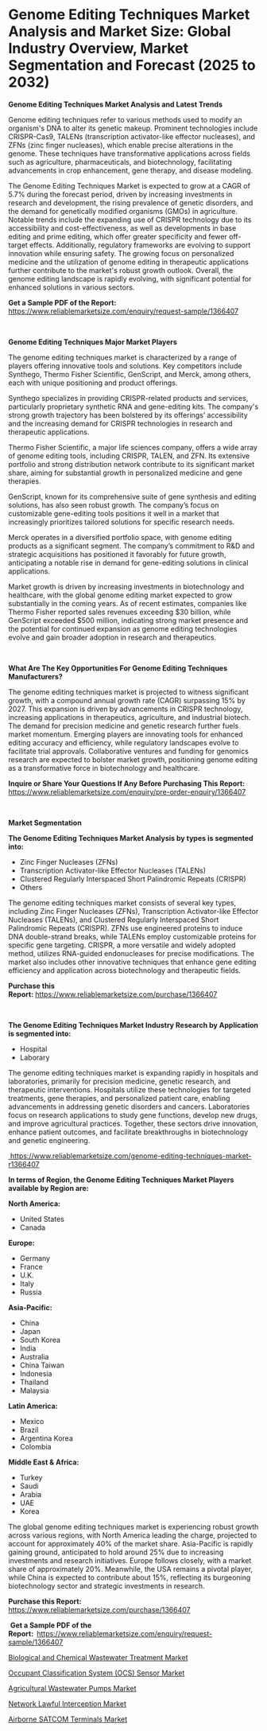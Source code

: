<p><h1>Genome Editing Techniques Market Analysis and Market Size: Global Industry Overview, Market Segmentation and Forecast (2025 to 2032)</h1></p><p><strong>Genome Editing Techniques Market Analysis and Latest Trends</strong></p>
<p><p>Genome editing techniques refer to various methods used to modify an organism's DNA to alter its genetic makeup. Prominent technologies include CRISPR-Cas9, TALENs (transcription activator-like effector nucleases), and ZFNs (zinc finger nucleases), which enable precise alterations in the genome. These techniques have transformative applications across fields such as agriculture, pharmaceuticals, and biotechnology, facilitating advancements in crop enhancement, gene therapy, and disease modeling.</p><p>The Genome Editing Techniques Market is expected to grow at a CAGR of 5.7% during the forecast period, driven by increasing investments in research and development, the rising prevalence of genetic disorders, and the demand for genetically modified organisms (GMOs) in agriculture. Notable trends include the expanding use of CRISPR technology due to its accessibility and cost-effectiveness, as well as developments in base editing and prime editing, which offer greater specificity and fewer off-target effects. Additionally, regulatory frameworks are evolving to support innovation while ensuring safety. The growing focus on personalized medicine and the utilization of genome editing in therapeutic applications further contribute to the market's robust growth outlook. Overall, the genome editing landscape is rapidly evolving, with significant potential for enhanced solutions in various sectors.</p></p>
<p><strong>Get a Sample PDF of the Report:&nbsp;</strong> <a href="https://www.reliablemarketsize.com/enquiry/request-sample/1366407?utm_campaign=1133&utm_medium=2&utm_source=Github&utm_content=ia&utm_term=22032025&utm_id=genome-editing-techniques">https://www.reliablemarketsize.com/enquiry/request-sample/1366407</a></p>
<p>&nbsp;</p>
<p><strong>Genome Editing Techniques Major Market Players</strong></p>
<p><p>The genome editing techniques market is characterized by a range of players offering innovative tools and solutions. Key competitors include Synthego, Thermo Fisher Scientific, GenScript, and Merck, among others, each with unique positioning and product offerings.</p><p>Synthego specializes in providing CRISPR-related products and services, particularly proprietary synthetic RNA and gene-editing kits. The company's strong growth trajectory has been bolstered by its offerings’ accessibility and the increasing demand for CRISPR technologies in research and therapeutic applications.</p><p>Thermo Fisher Scientific, a major life sciences company, offers a wide array of genome editing tools, including CRISPR, TALEN, and ZFN. Its extensive portfolio and strong distribution network contribute to its significant market share, aiming for substantial growth in personalized medicine and gene therapies.</p><p>GenScript, known for its comprehensive suite of gene synthesis and editing solutions, has also seen robust growth. The company’s focus on customizable gene-editing tools positions it well in a market that increasingly prioritizes tailored solutions for specific research needs.</p><p>Merck operates in a diversified portfolio space, with genome editing products as a significant segment. The company’s commitment to R&D and strategic acquisitions has positioned it favorably for future growth, anticipating a notable rise in demand for gene-editing solutions in clinical applications.</p><p>Market growth is driven by increasing investments in biotechnology and healthcare, with the global genome editing market expected to grow substantially in the coming years. As of recent estimates, companies like Thermo Fisher reported sales revenues exceeding $30 billion, while GenScript exceeded $500 million, indicating strong market presence and the potential for continued expansion as genome editing technologies evolve and gain broader adoption in research and therapeutics.</p></p>
<p>&nbsp;</p>
<p><strong>What Are The Key Opportunities For Genome Editing Techniques Manufacturers?</strong></p>
<p><p>The genome editing techniques market is projected to witness significant growth, with a compound annual growth rate (CAGR) surpassing 15% by 2027. This expansion is driven by advancements in CRISPR technology, increasing applications in therapeutics, agriculture, and industrial biotech. The demand for precision medicine and genetic research further fuels market momentum. Emerging players are innovating tools for enhanced editing accuracy and efficiency, while regulatory landscapes evolve to facilitate trial approvals. Collaborative ventures and funding for genomics research are expected to bolster market growth, positioning genome editing as a transformative force in biotechnology and healthcare.</p></p>
<p><strong>Inquire or Share Your Questions If Any Before Purchasing This Report:</strong> <a href="https://www.reliablemarketsize.com/enquiry/pre-order-enquiry/1366407?utm_campaign=1133&utm_medium=2&utm_source=Github&utm_content=ia&utm_term=22032025&utm_id=genome-editing-techniques">https://www.reliablemarketsize.com/enquiry/pre-order-enquiry/1366407</a></p>
<p>&nbsp;</p>
<p><strong>Market Segmentation</strong></p>
<p><strong>The Genome Editing Techniques Market Analysis by types is segmented into:</strong></p>
<p><ul><li>Zinc Finger Nucleases (ZFNs)</li><li>Transcription Activator-like Effector Nucleases (TALENs)</li><li>Clustered Regularly Interspaced Short Palindromic Repeats (CRISPR)</li><li>Others</li></ul></p>
<p><p>The genome editing techniques market consists of several key types, including Zinc Finger Nucleases (ZFNs), Transcription Activator-like Effector Nucleases (TALENs), and Clustered Regularly Interspaced Short Palindromic Repeats (CRISPR). ZFNs use engineered proteins to induce DNA double-strand breaks, while TALENs employ customizable proteins for specific gene targeting. CRISPR, a more versatile and widely adopted method, utilizes RNA-guided endonucleases for precise modifications. The market also includes other innovative techniques that enhance gene editing efficiency and application across biotechnology and therapeutic fields.</p></p>
<p><strong>Purchase this Report:&nbsp;</strong><a href="https://www.reliablemarketsize.com/purchase/1366407?utm_campaign=1133&utm_medium=2&utm_source=Github&utm_content=ia&utm_term=22032025&utm_id=genome-editing-techniques">https://www.reliablemarketsize.com/purchase/1366407</a></p>
<p>&nbsp;</p>
<p><strong>The Genome Editing Techniques Market Industry Research by Application is segmented into:</strong></p>
<p><ul><li>Hospital</li><li>Laborary</li></ul></p>
<p><p>The genome editing techniques market is expanding rapidly in hospitals and laboratories, primarily for precision medicine, genetic research, and therapeutic interventions. Hospitals utilize these technologies for targeted treatments, gene therapies, and personalized patient care, enabling advancements in addressing genetic disorders and cancers. Laboratories focus on research applications to study gene functions, develop new drugs, and improve agricultural practices. Together, these sectors drive innovation, enhance patient outcomes, and facilitate breakthroughs in biotechnology and genetic engineering.</p></p>
<p><a href="https://www.reliablemarketsize.com/genome-editing-techniques-market-r1366407?utm_campaign=1133&utm_medium=2&utm_source=Github&utm_content=ia&utm_term=22032025&utm_id=genome-editing-techniques">&nbsp;https://www.reliablemarketsize.com/genome-editing-techniques-market-r1366407</a></p>
<p><strong>In terms of Region, the Genome Editing Techniques Market Players available by Region are:</strong></p>
<p>
    <p> <strong> North America: </strong>
        <ul>
            <li>United States</li>
            <li>Canada</li>
        </ul>
        </p> 
    <p> <strong> Europe: </strong>
        <ul>
            <li>Germany</li>
            <li>France</li>
            <li>U.K.</li>
            <li>Italy</li>
            <li>Russia</li>
        </ul>
        </p> 
    <p> <strong> Asia-Pacific: </strong>
        <ul>
            <li>China</li>
            <li>Japan</li>
            <li>South Korea</li>
            <li>India</li>
            <li>Australia</li>
            <li>China Taiwan</li>
            <li>Indonesia</li>
            <li>Thailand</li>
            <li>Malaysia</li>
        </ul>
        </p> 
    <p> <strong> Latin America: </strong>
        <ul>
            <li>Mexico</li>
            <li>Brazil</li>
            <li>Argentina Korea</li>
            <li>Colombia</li>
        </ul>
        </p> 
    <p> <strong> Middle East & Africa: </strong>
        <ul>
            <li>Turkey</li>
            <li>Saudi</li>
            <li>Arabia</li>
            <li>UAE</li>
            <li>Korea</li>
        </ul>
    </p>
    </p>
<p><p>The global genome editing techniques market is experiencing robust growth across various regions, with North America leading the charge, projected to account for approximately 40% of the market share. Asia-Pacific is rapidly gaining ground, anticipated to hold around 25% due to increasing investments and research initiatives. Europe follows closely, with a market share of approximately 20%. Meanwhile, the USA remains a pivotal player, while China is expected to contribute about 15%, reflecting its burgeoning biotechnology sector and strategic investments in research.</p></p>
<p><strong>Purchase this Report: </strong><a href="https://www.reliablemarketsize.com/purchase/1366407?utm_campaign=1133&utm_medium=2&utm_source=Github&utm_content=ia&utm_term=22032025&utm_id=genome-editing-techniques">https://www.reliablemarketsize.com/purchase/1366407</a></p>
<p>&nbsp;<strong>Get a Sample PDF of the Report:&nbsp;&nbsp;</strong><a href="https://www.reliablemarketsize.com/enquiry/request-sample/1366407?utm_campaign=1133&utm_medium=2&utm_source=Github&utm_content=ia&utm_term=22032025&utm_id=genome-editing-techniques">https://www.reliablemarketsize.com/enquiry/request-sample/1366407</a></p>
<p><strong></strong></p>
<p><p><a href="https://github.com/yardemuongz5/Market-Research-Report-List-1/blob/main/biological-and-chemical-wastewater-treatment-market.md?utm_campaign=1133&utm_medium=2&utm_source=Github&utm_content=ia&utm_term=22032025&utm_id=genome-editing-techniques">Biological and Chemical Wastewater Treatment Market</a></p><p><a href="https://github.com/rempemelon5k/Market-Research-Report-List-1/blob/main/occupant-classification-system-ocs-sensor-market.md?utm_campaign=1133&utm_medium=2&utm_source=Github&utm_content=ia&utm_term=22032025&utm_id=genome-editing-techniques">Occupant Classification System (OCS) Sensor Market</a></p><p><a href="https://github.com/idranalexie/Market-Research-Report-List-1/blob/main/agricultural-wastewater-pumps-market.md?utm_campaign=1133&utm_medium=2&utm_source=Github&utm_content=ia&utm_term=22032025&utm_id=genome-editing-techniques">Agricultural Wastewater Pumps Market</a></p><p><a href="https://github.com/balbajagatr1/Market-Research-Report-List-1/blob/main/network-lawful-interception-market.md?utm_campaign=1133&utm_medium=2&utm_source=Github&utm_content=ia&utm_term=22032025&utm_id=genome-editing-techniques">Network Lawful Interception Market</a></p><p><a href="https://github.com/aloyoarmahvr/Market-Research-Report-List-1/blob/main/airborne-satcom-terminals-market.md?utm_campaign=1133&utm_medium=2&utm_source=Github&utm_content=ia&utm_term=22032025&utm_id=genome-editing-techniques">Airborne SATCOM Terminals Market</a></p></p>